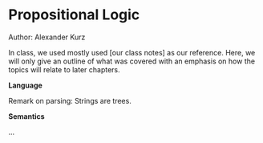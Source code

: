 # Propositional Logic

Author: Alexander Kurz

In class, we used mostly used [our class notes] as our reference. Here, we will only give an outline of what was covered with an emphasis on how the topics will relate to later chapters.

**Language**

Remark on parsing: Strings are trees.

**Semantics**

... 

